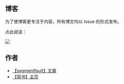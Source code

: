 ## 博客
为了使博客更专注于内容，所有博文均以 Issue 的形式发布。

点此阅读：

[![](/Users/hewenwei/Desktop/Download-green.png)](https://github.com/onestark/onestark.github.io/issues)


## 作者
- [【segmentfault】文章](https://segmentfault.com/blog/onestark)
- [【简书】主页](http://www.jianshu.com/users/kxLbyQ/latest_articles)